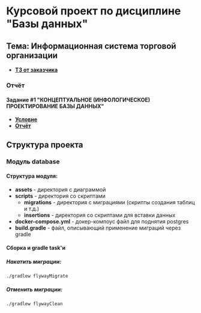# Курсовой проект по дисциплине "Базы данных"

## Тема: Информационная система торговой организации

- [**ТЗ от заказчика**](report/TASK.md)

### Отчёт

#### Задание #1 "КОНЦЕПТУАЛЬНОЕ (ИНФОЛОГИЧЕСКОЕ) ПРОЕКТИРОВАНИЕ БАЗЫ ДАННЫХ"

- [**Условие**](report/task_1/TODO.md)
- [**Отчёт**](report/task_1/REPORT.md)

## Структура проекта

### Модуль database

#### Структура модуля:
- __assets__ - директория с диаграммой
- __scripts__ - директория со скриптами
    - __migrations__ - директория с миграциями (скрипты создания таблиц и т.д.)
    - __insertions__ - директория со скриптами для вставки данных
- __docker-compose.yml__ - докер-компоус файл для поднятия postgres
- __build.gradle__ - файл, описывающий применение миграций через gradle

#### Сборка и gradle task'и

##### Накатить миграции:
`
./gradlew flywayMigrate
`

##### Отменить миграции:
`
./gradlew flywayClean
`
